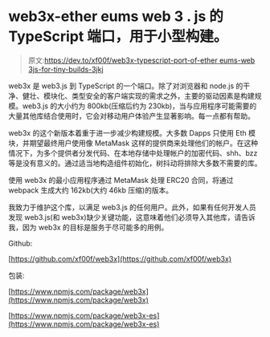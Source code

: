 # web3x-ether eums web 3 . js 的 TypeScript 端口，用于小型构建。

> 原文:[https://dev.to/xf00f/web3x-typescript-port-of-ether eums-web 3js-for-tiny-builds-3jkj](https://dev.to/xf00f/web3x---typescript-port-of-ethereums-web3js-for-tiny-builds-3jkj)

web3x 是 web3.js 到 TypeScript 的一个端口。除了对浏览器和 node.js 的干净、健壮、模块化、类型安全的客户端实现的需求之外，主要的驱动因素是构建规模。web3.js 的大小约为 800kb(压缩后约为 230kb)，当与应用程序可能需要的大量其他库结合使用时，它会对移动用户体验产生显著影响。每一点都有帮助。

web3x 的这个新版本着重于进一步减少构建规模。大多数 Dapps 只使用 Eth 模块，并期望最终用户使用像 MetaMask 这样的提供商来处理他们的帐户。在这种情况下，为多个提供者分发代码、在本地存储中处理帐户的加密代码、shh、bzz 等是没有意义的。通过适当地构造组件初始化，树抖动将排除大多数不需要的库。

使用 web3x 的最小应用程序通过 MetaMask 处理 ERC20 合同，将通过 webpack 生成大约 162kb(大约 46kb 压缩)的版本。

我致力于维护这个库，以满足 web3.js 的任何用户。此外，如果有任何开发人员发现 web3.js(和 web3x)缺少关键功能，这意味着他们必须导入其他库，请告诉我，因为 web3x 的目标是服务于尽可能多的用例。

Github:

[https://github.com/xf00f/web3x](https://github.com/xf00f/web3x)

包装:

[https://www.npmjs.com/package/web3x](https://www.npmjs.com/package/web3x)

[https://www.npmjs.com/package/web3x-es](https://www.npmjs.com/package/web3x-es)
